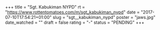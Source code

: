 +++
title = "Sgt. Kabukiman NYPD"
rt = "https://www.rottentomatoes.com/m/sgt_kabukiman_nypd"
date = "2017-07-10T17:54:21+01:00"
slug = "sgt__kabukiman_nypd"
poster = "jaws.jpg"
date_watched = ""
draft = false
rating = "-"
status = "PENDING"
+++